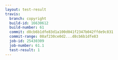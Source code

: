 ```yaml
---
layout: test-result
travis:
  branch: copyright
  build-id: 16630612
  build-number: 61
  commit: d8cb6b1dfe83d1a100d041f2347b042ffde9c831
  commit-range: 08af230ce0d2...d8cb6b1dfe83
  job-id: 25430309
  job-number: 61.1
  test-result: 1
---
```

